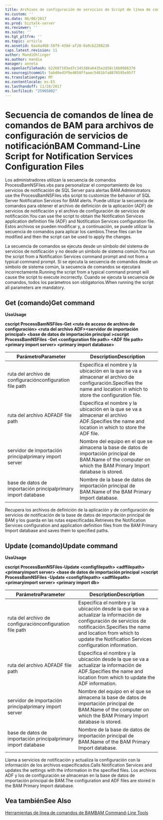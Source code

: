 ```yaml
---
title: Archivos de configuración de servicios de Script de línea de comandos de BAM para la notificación | Documentos de Microsoft
ms.custom: ''
ms.date: 06/08/2017
ms.prod: biztalk-server
ms.reviewer: ''
ms.suite: ''
ms.tgt_pltfrm: ''
ms.topic: article
ms.assetid: 6aa4a460-58f9-439d-af28-0a9cb2288236
caps.latest.revision: 11
author: MandiOhlinger
ms.author: mandia
manager: anneta
ms.openlocfilehash: b22607193ed7c345388a6435e2d58c16b8986370
ms.sourcegitcommit: 5abd0ed3f9e4858ffaaec5481bfa8878595e95f7
ms.translationtype: MT
ms.contentlocale: es-ES
ms.lasthandoff: 11/28/2017
ms.locfileid: "25965802"
---
```

# <a name="bam-command-line-script-for-notification-services-configuration-files"></a><span data-ttu-id="4e90b-102">Secuencia de comandos de línea de comandos de BAM para archivos de configuración de servicios de notificación</span><span class="sxs-lookup"><span data-stu-id="4e90b-102">BAM Command-Line Script for Notification Services Configuration Files</span></span>
<span data-ttu-id="4e90b-103">Los administradores utilizan la secuencia de comandos ProcessBamNSFiles.vbs para personalizar el comportamiento de los servicios de notificación de SQL Server para alertas BAM.</span><span class="sxs-lookup"><span data-stu-id="4e90b-103">Administrators use the ProcessBamNSFiles.vbs script to customize the behavior of SQL Server Notification Services for BAM alerts.</span></span> <span data-ttu-id="4e90b-104">Puede utilizar la secuencia de comandos para obtener el archivo de definición de la aplicación (ADF) de servicios de notificación y el archivo de configuración de servicios de notificación.</span><span class="sxs-lookup"><span data-stu-id="4e90b-104">You can use the script to obtain the Notification Services application definition file (ADF) and Notification Services configuration file.</span></span> <span data-ttu-id="4e90b-105">Estos archivos se pueden modificar y, a continuación, se puede utilizar la secuencia de comandos para aplicar los cambios.</span><span class="sxs-lookup"><span data-stu-id="4e90b-105">These files can be modified and then the script can be used to apply the changes.</span></span>  
  
 <span data-ttu-id="4e90b-106">La secuencia de comandos se ejecuta desde un símbolo del sistema de servicios de notificación y no desde un símbolo de sistema común.</span><span class="sxs-lookup"><span data-stu-id="4e90b-106">You run the script from a Notification Services command prompt and not from a typical command prompt.</span></span> <span data-ttu-id="4e90b-107">Si se ejecuta la secuencia de comandos desde un símbolo de sistema común, la secuencia de comandos se ejecutará incorrectamente.</span><span class="sxs-lookup"><span data-stu-id="4e90b-107">Running the script from a typical command prompt will cause the script to execute incorrectly.</span></span> <span data-ttu-id="4e90b-108">Cuando se ejecuta la secuencia de comandos, todos los parámetros son obligatorios.</span><span class="sxs-lookup"><span data-stu-id="4e90b-108">When running the script all parameters are mandatory.</span></span>  
  
## <a name="get-command"></a><span data-ttu-id="4e90b-109">Get (comando)</span><span class="sxs-lookup"><span data-stu-id="4e90b-109">Get command</span></span>  
 <span data-ttu-id="4e90b-110">**Uso**</span><span class="sxs-lookup"><span data-stu-id="4e90b-110">**Usage**</span></span>  
  
 <span data-ttu-id="4e90b-111">**cscript ProcessBamNSFiles-Get \<ruta de acceso de archivo de configuración\> \<ruta del archivo ADF\>\<servidor de importación principal\> \<base de datos de importación principal  \>**</span><span class="sxs-lookup"><span data-stu-id="4e90b-111">**cscript ProcessBamNSFiles -Get \<configuration file path\> \<ADF file path\>  \<primary import server\> \<primary import database\>**</span></span>  
  
|<span data-ttu-id="4e90b-112">Parámetro</span><span class="sxs-lookup"><span data-stu-id="4e90b-112">Parameter</span></span>|<span data-ttu-id="4e90b-113">Description</span><span class="sxs-lookup"><span data-stu-id="4e90b-113">Description</span></span>|  
|---------------|-----------------|  
|<span data-ttu-id="4e90b-114">ruta del archivo de configuración</span><span class="sxs-lookup"><span data-stu-id="4e90b-114">configuration file path</span></span>|<span data-ttu-id="4e90b-115">Especifica el nombre y la ubicación en la que se va a almacenar el archivo de configuración.</span><span class="sxs-lookup"><span data-stu-id="4e90b-115">Specifies the name and location in which to store the configuration file.</span></span>|  
|<span data-ttu-id="4e90b-116">ruta del archivo ADF</span><span class="sxs-lookup"><span data-stu-id="4e90b-116">ADF file path</span></span>|<span data-ttu-id="4e90b-117">Especifica el nombre y la ubicación en la que se va a almacenar el archivo ADF.</span><span class="sxs-lookup"><span data-stu-id="4e90b-117">Specifies the name and location in which to store the ADF file.</span></span>|  
|<span data-ttu-id="4e90b-118">servidor de importación principal</span><span class="sxs-lookup"><span data-stu-id="4e90b-118">primary import server</span></span>|<span data-ttu-id="4e90b-119">Nombre del equipo en el que se almacena la base de datos de importación principal de BAM.</span><span class="sxs-lookup"><span data-stu-id="4e90b-119">Name of the computer on which the BAM Primary Import database is stored.</span></span>|  
|<span data-ttu-id="4e90b-120">base de datos de importación principal</span><span class="sxs-lookup"><span data-stu-id="4e90b-120">primary import database</span></span>|<span data-ttu-id="4e90b-121">Nombre de la base de datos de importación principal de BAM.</span><span class="sxs-lookup"><span data-stu-id="4e90b-121">Name of the BAM Primary Import database.</span></span>|  
  
 <span data-ttu-id="4e90b-122">Recupera los archivos de definición de la aplicación y de configuración de servicios de notificación de la base de datos de importación principal de BAM y los guarda en las rutas especificadas.</span><span class="sxs-lookup"><span data-stu-id="4e90b-122">Retrieves the Notification Services configuration and application definition files from the BAM Primary Import database and saves them to specified paths.</span></span>  
  
## <a name="update-command"></a><span data-ttu-id="4e90b-123">Update (comando)</span><span class="sxs-lookup"><span data-stu-id="4e90b-123">Update command</span></span>  
 <span data-ttu-id="4e90b-124">**Uso**</span><span class="sxs-lookup"><span data-stu-id="4e90b-124">**Usage**</span></span>  
  
 <span data-ttu-id="4e90b-125">**cscript ProcessBamNSFiles-Update \<configfilepath\> \<adffilepath\>\<primaryimport server\> \<base de datos de importación principal  \>**</span><span class="sxs-lookup"><span data-stu-id="4e90b-125">**cscript ProcessBamNSFiles -Update \<configfilepath\> \<adffilepath\>  \<primaryimport server\> \<primary import db\>**</span></span>  
  
|<span data-ttu-id="4e90b-126">Parámetro</span><span class="sxs-lookup"><span data-stu-id="4e90b-126">Parameter</span></span>|<span data-ttu-id="4e90b-127">Description</span><span class="sxs-lookup"><span data-stu-id="4e90b-127">Description</span></span>|  
|---------------|-----------------|  
|<span data-ttu-id="4e90b-128">ruta del archivo de configuración</span><span class="sxs-lookup"><span data-stu-id="4e90b-128">configuration file path</span></span>|<span data-ttu-id="4e90b-129">Especifica el nombre y la ubicación desde la que se va a actualizar la información de configuración de servicios de notificación.</span><span class="sxs-lookup"><span data-stu-id="4e90b-129">Specifies the name and location from which to update the Notification Services configuration information.</span></span>|  
|<span data-ttu-id="4e90b-130">ruta del archivo ADF</span><span class="sxs-lookup"><span data-stu-id="4e90b-130">ADF file path</span></span>|<span data-ttu-id="4e90b-131">Especifica el nombre y la ubicación desde la que se va a actualizar la información de ADF.</span><span class="sxs-lookup"><span data-stu-id="4e90b-131">Specifies the name and location from which to update the ADF information.</span></span>|  
|<span data-ttu-id="4e90b-132">servidor de importación principal</span><span class="sxs-lookup"><span data-stu-id="4e90b-132">primary import server</span></span>|<span data-ttu-id="4e90b-133">Nombre del equipo en el que se almacena la base de datos de importación principal de BAM.</span><span class="sxs-lookup"><span data-stu-id="4e90b-133">Name of the computer on which the BAM Primary Import database is stored.</span></span>|  
|<span data-ttu-id="4e90b-134">base de datos de importación principal</span><span class="sxs-lookup"><span data-stu-id="4e90b-134">primary import database</span></span>|<span data-ttu-id="4e90b-135">Nombre de la base de datos de importación principal de BAM.</span><span class="sxs-lookup"><span data-stu-id="4e90b-135">Name of the BAM Primary Import database.</span></span>|  
  
 <span data-ttu-id="4e90b-136">Llama a servicios de notificación y actualiza la configuración con la información de los archivos especificados.</span><span class="sxs-lookup"><span data-stu-id="4e90b-136">Calls Notification Services and updates the settings with the information in the specified files.</span></span> <span data-ttu-id="4e90b-137">Los archivos ADF y los de configuración se almacenan en la base de datos de importación principal de BAM.</span><span class="sxs-lookup"><span data-stu-id="4e90b-137">The configuration and ADF files are stored in the BAM Primary Import database.</span></span>  
  
## <a name="see-also"></a><span data-ttu-id="4e90b-138">Vea también</span><span class="sxs-lookup"><span data-stu-id="4e90b-138">See Also</span></span>  
 [<span data-ttu-id="4e90b-139">Herramientas de línea de comandos de BAM</span><span class="sxs-lookup"><span data-stu-id="4e90b-139">BAM Command-Line Tools</span></span>](../core/bam-command-line-tools.md)